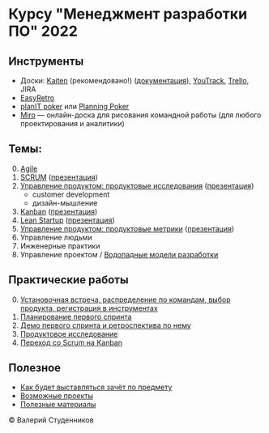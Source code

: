 # Курсу "Менеджмент разработки ПО" 2022

## Инструменты

- Доски: [Kaiten](https://mrpo.kaiten.io/) (рекомендовано!) ([документация](https://faq-ru.kaiten.site/)), [YouTrack](https://www.jetbrains.com/youtrack/download/get_youtrack.html), [Trello](https://trello.com/ru), JIRA
- [EasyRetro](https://easyretro.io/)
- [planIT poker](https://www.planitpoker.com/) или [Planning Poker](https://www.planningpoker.com/)
- [Miro](https://miro.com/) — онлайн-доска для рисования командной работы (для любого проектирования и аналитики)

## Темы:

0. [Agile](Agile.md)
1. [SCRUM](SCRUM.md) ([презентация](slides/SCRUM.pptx))
2. [Управление продуктом: продуктовые исследования](Product-Management.md) ([презентация](slides/Product.pptx?raw=true))
	- customer development
	- дизайн-мышление
3. [Kanban](Kanban.md) ([презентация](slides/Kanban.pptx?raw=true))
4. [Lean Startup](Lean-Startup.md) ([презентация](slides/LeanStartup.pptx?raw=true))
5. [Управление продуктом: продуктовые метрики](Product-Metrics.md) ([презентация](slides/Product-Metrics.pptx?raw=true))
6. Управление людьми
7. Инженерные практики
8. Управление проектом / [Водопадные модели разработки](Waterfall.md)

## Практические работы

0. [Установочная встреча, распределение по командам, выбор продукта, регистрация в инструментах](lab-00-scrum-init.md)
1. [Планирование первого спринта](lab-01-scrum-sprint_planning.md)
2. [Демо первого спринта и ретроспектива по нему](lab-02-scrum-demo-and-retro.md)
3. [Продуктовое исследование](lab-03-product-research.md)
4. [Переход со Scrum на Kanban](lab-04-switch-to-kanban.md)

## Полезное

- [Как будет выставляться зачёт по предмету](scoring.md)
- [Возможные проекты](possible-projects.md)
- [Полезные материалы](resources-and-literature.md)


© Валерий Студенников
